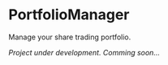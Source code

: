 # PortfolioManager

Manage your share trading portfolio.

_Project under development. Comming soon..._
